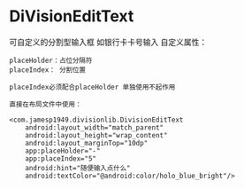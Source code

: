 # DiVisionEditText
可自定义的分割型输入框 如银行卡卡号输入
自定义属性： 
      
    placeHolder：占位分隔符
    placeIndex： 分割位置
    
    placeIndex必须配合placeHolder 单独使用不起作用
    
    直接在布局文件中使用：
   
    <com.jamesp1949.divisionlib.DivisionEditText
        android:layout_width="match_parent"
        android:layout_height="wrap_content"
        android:layout_marginTop="10dp"
        app:placeHolder="-"
        app:placeIndex="5"
        android:hint="随便输入点什么"
        android:textColor="@android:color/holo_blue_bright"/>
